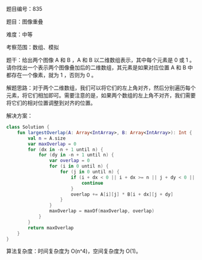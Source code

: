 题目编号：835

题目：图像重叠

难度：中等

考察范围：数组、模拟

题干：给出两个图像 A 和 B ，A 和 B 以二维数组表示，其中每个元素是 0 或 1 。请你找出一个表示两个图像叠加后的二维数组，其元素是如果对应位置 A 和 B 中都存在一个像素，就为 1 ，否则为 0 。

解题思路：对于两个二维数组，我们可以将它们的左上角对齐，然后分别遍历每个元素，将它们相加即可。需要注意的是，如果两个数组的左上角不对齐，我们需要将它们的相对位置调整到对齐的位置。

解决方案：

```kotlin
class Solution {
    fun largestOverlap(A: Array<IntArray>, B: Array<IntArray>): Int {
        val n = A.size
        var maxOverlap = 0
        for (dx in -n + 1 until n) {
            for (dy in -n + 1 until n) {
                var overlap = 0
                for (i in 0 until n) {
                    for (j in 0 until n) {
                        if (i + dx < 0 || i + dx >= n || j + dy < 0 || j + dy >= n) {
                            continue
                        }
                        overlap += A[i][j] * B[i + dx][j + dy]
                    }
                }
                maxOverlap = maxOf(maxOverlap, overlap)
            }
        }
        return maxOverlap
    }
}
```

算法复杂度：时间复杂度为 O(n^4)，空间复杂度为 O(1)。